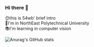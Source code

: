 ### Hi there 👋
:blush:this is 54wb' brief intro   
:school:I'm in NorthEast Polytechnical University   
:books:I'm learning in computer vision  
   
![Anurag's GitHub stats](https://github-readme-stats.vercel.app/api?username=54wb&show_icons=true&theme=tokyonight)

<!--
**54wb/54wb** is a ✨ _special_ ✨ repository because its `README.md` (this file) appears on your GitHub profile.

Here are some ideas to get you started:

- 🔭 I’m currently working on ...
- 🌱 I’m currently learning ...
- 👯 I’m looking to collaborate on ...
- 🤔 I’m looking for help with ...
- 💬 Ask me about ...
- 📫 How to reach me: ...
- 😄 Pronouns: ...
- ⚡ Fun fact: ...
-->
